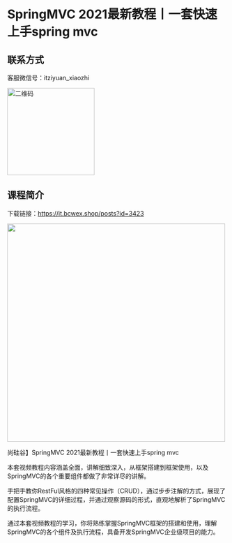 # SpringMVC 2021最新教程丨一套快速上手spring mvc

## 联系方式

客服微信号：itziyuan_xiaozhi

<img src="https://ziyuanyun.oss-cn-guangzhou.aliyuncs.com/common/20240614073449/666b82192834a.jpg" width="200" height="200" alt="二维码">

## 课程简介

下载链接：https://it.bcwex.shop/posts?id=3423

<img src="https://ziyuanyun.oss-cn-guangzhou.aliyuncs.com/yun/20240515185150/664493c679121.jpg" width="500" alt="">

  

 尚硅谷】SpringMVC 2021最新教程丨一套快速上手spring mvc

 本套视频教程内容涵盖全面，讲解细致深入，从框架搭建到框架使用，以及SpringMVC的各个重要组件都做了非常详尽的讲解。

 手把手教你RestFul风格的四种常见操作（CRUD），通过步步注解的方式，展现了配置SpringMVC的详细过程，并通过观察源码的形式，直观地解析了SpringMVC的执行流程。

 通过本套视频教程的学习，你将熟练掌握SpringMVC框架的搭建和使用，理解SpringMVC的各个组件及执行流程，具备开发SpringMVC企业级项目的能力。

  